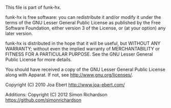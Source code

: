 This file is part of funk-hx.

funk-hx is free software: you can redistribute it and/or modify
it under the terms of the GNU Lesser General Public License as published by
the Free Software Foundation, either version 3 of the License, or
(at your option) any later version.

funk-hx is distributed in the hope that it will be useful,
but WITHOUT ANY WARRANTY; without even the implied warranty of
MERCHANTABILITY or FITNESS FOR A PARTICULAR PURPOSE.  See the
GNU Lesser General Public License for more details.

You should have received a copy of the GNU Lesser General Public License
along with Apparat. If not, see <http://www.gnu.org/licenses/>.

Copyright (C) 2010 Joa Ebert
http://www.joa-ebert.com/

Additions:
Copyright (C) 2012 Simon Richardson
https://github.com/simonrichardson
